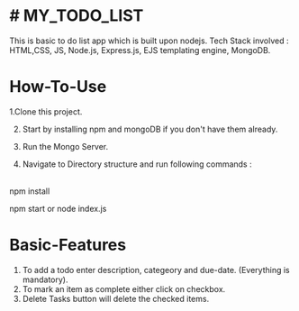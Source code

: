 <h1> # MY_TODO_LIST </h1>
This is basic to do list app which is built upon nodejs. Tech Stack involved : HTML,CSS, JS, Node.js, Express.js, EJS templating engine, MongoDB.

<h1> How-To-Use </h1>
 1.Clone this project. 

2. Start by installing npm and mongoDB if you don't have them already.

3. Run the Mongo Server.

4. Navigate to Directory structure and run following commands :
<br>
npm install

npm start or node index.js


<h1> Basic-Features </h1>

1. To add a todo enter description, categeory and due-date. (Everything is mandatory).
2. To mark an item as complete either click on checkbox.
3. Delete Tasks button will delete the checked items.


